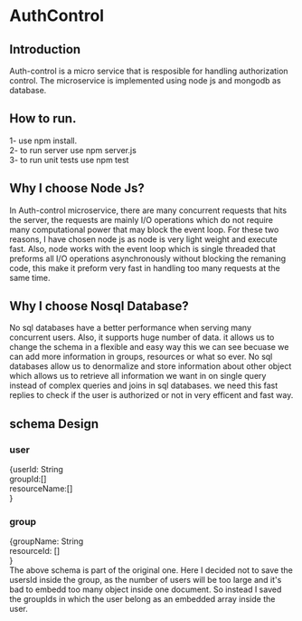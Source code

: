 # AuthControl
## Introduction
  Auth-control is a micro service that is resposible for handling authorization control. The microservice is implemented using node js and mongodb as database.
  
## How to run.
  1- use npm install.<br/>
  2- to run server use npm server.js<br/>
  3- to run unit tests use npm test<br/>
  
 ## Why I choose Node Js?
  In Auth-control microservice, there are many concurrent requests that hits the server, the requests are mainly I/O operations which do not require many computational power that may block the event loop. For these two reasons, I have chosen node js as node is very light weight and execute fast. Also, node works with the event loop which is single threaded that preforms all I/O operations asynchronously without blocking the remaning code, this make it preform very fast in handling too many requests at the same time. 
  
## Why I choose Nosql Database?
No sql databases have a better performance when serving many concurrent users. Also, it supports huge number of data. it allows us to change the schema in a flexible and easy way this we can see becuase we can add more information in groups, resources or what so ever. No sql databases allow us to denormalize and store information about other object which allows us to retrieve all information we want in on single query instead of complex queries and joins in sql databases. we need this fast replies to check if the user is authorized or not in very efficent and fast way.

## schema Design
### user
{userId: String <br/>
 groupId:[]<br/>
 resourceName:[]<br/>
}<br/>

### group
{groupName: String <br/>
 resourceId: [] <br/>
}<br/>
The above schema is part of the original one. Here I decided not to save the usersId inside the group, as the number of users will be too large and it's bad to embedd too many object inside one document. So instead I saved the groupIds in which the user belong as an embedded array inside the user. 

